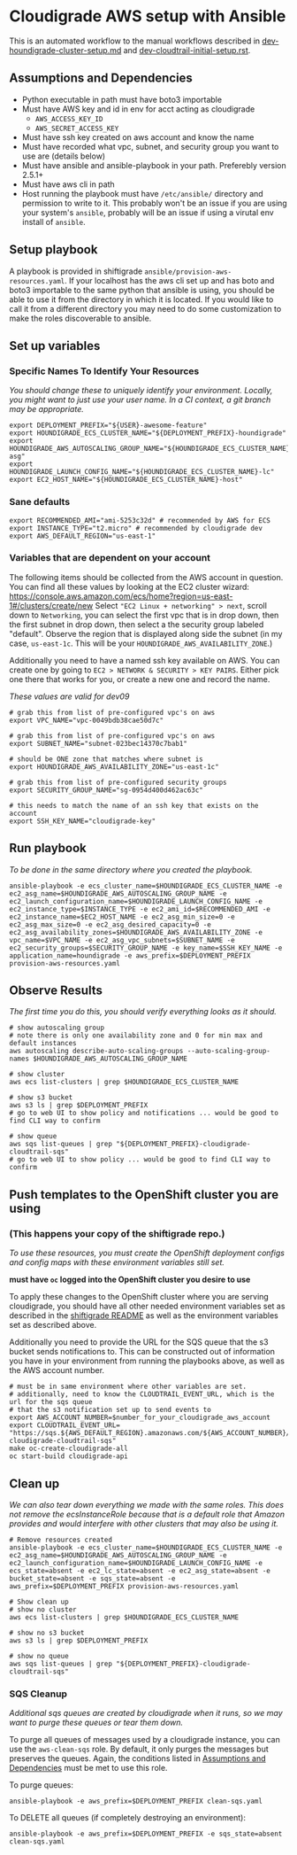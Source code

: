 # Cloudigrade AWS setup with Ansible

This is an automated workflow to the manual workflows described in [dev-houndigrade-cluster-setup.md](https://gitlab.com/cloudigrade/cloudigrade/blob/master/docs/dev-houndigrade-cluster-setup.md) and [dev-cloudtrail-initial-setup.rst](https://gitlab.com/cloudigrade/cloudigrade/blob/master/docs/dev-cloudtrail-initial-setup.rst).

## Assumptions and Dependencies

* Python executable in path must have boto3 importable
* Must have AWS key and id in env for acct acting as cloudigrade
  * `AWS_ACCESS_KEY_ID`
  * `AWS_SECRET_ACCESS_KEY`
* Must have ssh key created on aws account and know the name
* Must have recorded what vpc, subnet, and security group you want to use are (details below)
* Must have ansible and ansible-playbook in your path. Preferebly version 2.5.1+
* Must have aws cli in path
* Host running the playbook must have `/etc/ansible/` directory and permission to write to it. This probably won't be an issue if you are using your system's `ansible`, probably will be an issue if using a virutal env install of `ansible`.

## Setup playbook

A playbook is provided in shiftigrade `ansible/provision-aws-resources.yaml`. If your localhost has the aws cli set up and has boto and boto3 importable to the same python that ansible is using, you should be able to use it from the directory in which it is located. If you would like to call it from a different directory you may need to do some customization to make the roles discoverable to ansible.


## Set up variables

### Specific Names To Identify Your Resources
_You should change these to uniquely identify your environment._
_Locally, you might want to just use your user name._
_In a CI context, a git branch may be appropriate._

```
export DEPLOYMENT_PREFIX="${USER}-awesome-feature"
export HOUNDIGRADE_ECS_CLUSTER_NAME="${DEPLOYMENT_PREFIX}-houndigrade"
export HOUNDIGRADE_AWS_AUTOSCALING_GROUP_NAME="${HOUNDIGRADE_ECS_CLUSTER_NAME}-asg"
export HOUNDIGRADE_LAUNCH_CONFIG_NAME="${HOUNDIGRADE_ECS_CLUSTER_NAME}-lc"
export EC2_HOST_NAME="${HOUNDIGRADE_ECS_CLUSTER_NAME}-host"
```
### Sane defaults
```
export RECOMMENDED_AMI="ami-5253c32d" # recommended by AWS for ECS
export INSTANCE_TYPE="t2.micro" # recommended by cloudigrade dev
export AWS_DEFAULT_REGION="us-east-1"
```

### Variables that are dependent on your account
The following items should be collected from the AWS account in question. You can find all these values by looking at the EC2 cluster wizard: https://console.aws.amazon.com/ecs/home?region=us-east-1#/clusters/create/new 
Select `"EC2 Linux + networking" > next`, scroll down to `Networking`, you can select the first vpc that is in drop down, then the first subnet in drop down,  then select a the security group labeled "default". Observe the region that is displayed along side the subnet (in my case, `us-east-1c`. This will be your `HOUNDIGRADE_AWS_AVAILABILITY_ZONE`.)

Additionally you need to have a named ssh key available on AWS. You can create one by going to `EC2 > NETWORK & SECURITY > KEY PAIRS`. Either pick one there that works for you, or create a new one and record the name.

_These values are valid for dev09_
```
# grab this from list of pre-configured vpc's on aws
export VPC_NAME="vpc-0049bdb38cae50d7c"

# grab this from list of pre-configured vpc's on aws
export SUBNET_NAME="subnet-023bec14370c7bab1"

# should be ONE zone that matches where subnet is
export HOUNDIGRADE_AWS_AVAILABILITY_ZONE="us-east-1c"

# grab this from list of pre-configured security groups
export SECURITY_GROUP_NAME="sg-0954d400d462ac63c"

# this needs to match the name of an ssh key that exists on the account
export SSH_KEY_NAME="cloudigrade-key"
```

## Run playbook
_To be done in the same directory where you created the playbook._
```
ansible-playbook -e ecs_cluster_name=$HOUNDIGRADE_ECS_CLUSTER_NAME -e ec2_asg_name=$HOUNDIGRADE_AWS_AUTOSCALING_GROUP_NAME -e ec2_launch_configuration_name=$HOUNDIGRADE_LAUNCH_CONFIG_NAME -e ec2_instance_type=$INSTANCE_TYPE -e ec2_ami_id=$RECOMMENDED_AMI -e ec2_instance_name=$EC2_HOST_NAME -e ec2_asg_min_size=0 -e ec2_asg_max_size=0 -e ec2_asg_desired_capacity=0 -e ec2_asg_availability_zones=$HOUNDIGRADE_AWS_AVAILABILITY_ZONE -e vpc_name=$VPC_NAME -e ec2_asg_vpc_subnets=$SUBNET_NAME -e ec2_security_groups=$SECURITY_GROUP_NAME -e key_name=$SSH_KEY_NAME -e application_name=houndigrade -e aws_prefix=$DEPLOYMENT_PREFIX provision-aws-resources.yaml
```

## Observe Results
_The first time you do this, you should verify everything looks as it should._

```
# show autoscaling group
# note there is only one availability zone and 0 for min max and default instances
aws autoscaling describe-auto-scaling-groups --auto-scaling-group-names $HOUNDIGRADE_AWS_AUTOSCALING_GROUP_NAME

# show cluster
aws ecs list-clusters | grep $HOUNDIGRADE_ECS_CLUSTER_NAME

# show s3 bucket
aws s3 ls | grep $DEPLOYMENT_PREFIX
# go to web UI to show policy and notifications ... would be good to find CLI way to confirm

# show queue 
aws sqs list-queues | grep "${DEPLOYMENT_PREFIX}-cloudigrade-cloudtrail-sqs"
# go to web UI to show policy ... would be good to find CLI way to confirm
```



## Push templates to the OpenShift cluster you are using
### (This happens your copy of the shiftigrade repo.)
_To use these resources, you must create the OpenShift deployment configs and config maps with these environment variables still set._

**must have `oc` logged into the OpenShift cluster you desire to use**

To apply these changes to the OpenShift cluster where you are serving cloudigrade, you should have all other needed environment variables set as described in the [shiftigrade README](https://gitlab.com/cloudigrade/shiftigrade/blob/master/README.rst) as well as the environment variables set as described above. 

Additionally you need to provide the URL for the SQS queue that the s3 bucket sends notifications to. This can be constructed out of information you have in your environment from running the playbooks above, as well as the AWS account number.

```
# must be in same environment where other variables are set.
# additionally, need to know the CLOUDTRAIL_EVENT_URL, which is the url for the sqs queue
# that the s3 notification set up to send events to
export AWS_ACCOUNT_NUMBER=$number_for_your_cloudigrade_aws_account
export CLOUDTRAIL_EVENT_URL=	"https://sqs.${AWS_DEFAULT_REGION}.amazonaws.com/${AWS_ACCOUNT_NUMBER}/${DEPLOYMENT_PREFIX}-cloudigrade-cloudtrail-sqs"
make oc-create-cloudigrade-all
oc start-build cloudigrade-api
```

## Clean up
_We can also tear down everything we made with the same roles._
_This does not remove the ecsInstanceRole because that is a default role that Amazon provides and would interfere with other clusters that may also be using it._
```
# Remove resources created
ansible-playbook -e ecs_cluster_name=$HOUNDIGRADE_ECS_CLUSTER_NAME -e ec2_asg_name=$HOUNDIGRADE_AWS_AUTOSCALING_GROUP_NAME -e ec2_launch_configuration_name=$HOUNDIGRADE_LAUNCH_CONFIG_NAME -e ecs_state=absent -e ec2_lc_state=absent -e ec2_asg_state=absent -e bucket_state=absent -e sqs_state=absent -e aws_prefix=$DEPLOYMENT_PREFIX provision-aws-resources.yaml

# Show clean up
# show no cluster
aws ecs list-clusters | grep $HOUNDIGRADE_ECS_CLUSTER_NAME

# show no s3 bucket
aws s3 ls | grep $DEPLOYMENT_PREFIX

# show no queue 
aws sqs list-queues | grep "${DEPLOYMENT_PREFIX}-cloudigrade-cloudtrail-sqs"
```


### SQS Cleanup
_Additional sqs queues are created by cloudigrade when it runs, so we may want to purge these queues or tear them down._

To purge all queues of messages used by a cloudigrade instance, you can use the
`aws-clean-sqs` role. By default, it only purges the messages but preserves the
queues. Again, the conditions listed in [Assumptions and Dependencies](#assumptions-and-dependencies) must be met to use this role.

To purge queues:

```
ansible-playbook -e aws_prefix=$DEPLOYMENT_PREFIX clean-sqs.yaml
```

To DELETE all queues (if completely destroying an environment):

```
ansible-playbook -e aws_prefix=$DEPLOYMENT_PREFIX -e sqs_state=absent clean-sqs.yaml
```

